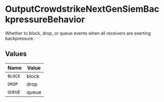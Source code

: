 # OutputCrowdstrikeNextGenSiemBackpressureBehavior

Whether to block, drop, or queue events when all receivers are exerting backpressure.


## Values

| Name    | Value   |
| ------- | ------- |
| `BLOCK` | block   |
| `DROP`  | drop    |
| `QUEUE` | queue   |